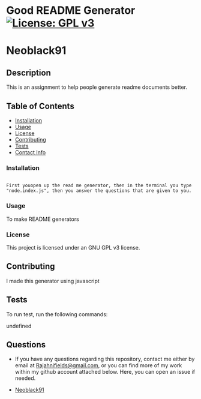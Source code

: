 # Good README Generator [![License: GPL v3](https://img.shields.io/badge/License-GPL%20v3-blue.svg)](http://www.gnu.org/licenses/gpl-3.0)

# Neoblack91


## Description

This is an assignment to help people generate readme documents better.

## Table of Contents

* [Installation](#install)
* [Usage](#usage)
* [License](#license)
* [Contributing](#contributing)
* [Tests](#test)
* [Contact Info](#qContactInfo)

### Installation

```

First youopen up the read me generator, then in the terminal you type "node.index.js", then you answer the questions that are given to you.

```

### Usage

To make README generators

### License

 This project is licensed under an GNU GPL v3 license.

## Contributing

I made this generator using javascript

## Tests

To run test, run the following commands:


undefined

## Questions

* If you have any questions regarding this repository, contact me either by email at <Rajahnifields@gmail.com>, or you can find more of my work within my github account attached below. Here, you can open an issue if needed.

* [Neoblack91](https://github.com/Neoblack91)

